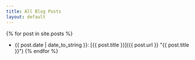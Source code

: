 ```yaml
---
title: All Blog Posts
layout: default
---
```

{% for post in site.posts %}
- {{ post.date | date_to_string }}: [{{ post.title }}]({{ post.url }} "{{ post.title }}")
{% endfor %}